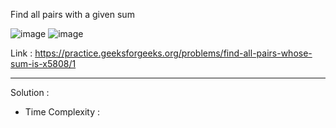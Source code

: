 Find all pairs with a given sum

![image](https://user-images.githubusercontent.com/23376002/226109188-98c67fb9-a95b-45e8-aa34-9711db9c46c8.png)
![image](https://user-images.githubusercontent.com/23376002/226109200-9d899a33-5376-4151-8841-737bbfba13fe.png)

Link : https://practice.geeksforgeeks.org/problems/find-all-pairs-whose-sum-is-x5808/1

------------------------------------------------------------------------------------------------------------------------------------------------------


Solution :

- Time Complexity : 


